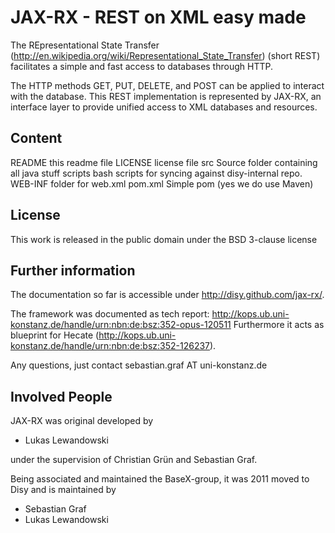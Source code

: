 JAX-RX - REST on XML easy made
=============

The REpresentational State Transfer (http://en.wikipedia.org/wiki/Representational_State_Transfer) (short REST)
facilitates a simple and fast access to databases through HTTP.

The HTTP methods GET, PUT, DELETE, and POST can be applied to
interact with the database. This REST implementation is represented by
JAX-RX, an interface layer to provide unified access to XML databases and resources.


Content
-------

README					this readme file
LICENSE	 				license file
src						Source folder containing all java stuff
scripts					bash scripts for syncing against disy-internal repo.
WEB-INF					folder for web.xml
pom.xml					Simple pom (yes we do use Maven)


License
-------

This work is released in the public domain under the BSD 3-clause license


Further information
-------

The documentation so far is accessible under http://disy.github.com/jax-rx/.

The framework was documented as tech report:
http://kops.ub.uni-konstanz.de/handle/urn:nbn:de:bsz:352-opus-120511
Furthermore it acts as blueprint for Hecate (http://kops.ub.uni-konstanz.de/handle/urn:nbn:de:bsz:352-126237).

Any questions, just contact sebastian.graf AT uni-konstanz.de


Involved People
-------

JAX-RX was original developed by 

* Lukas Lewandowski

under the supervision of Christian Grün and Sebastian Graf.

Being associated and maintained the BaseX-group, it was 2011 moved to Disy and is maintained by

* Sebastian Graf
* Lukas Lewandowski

